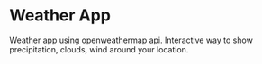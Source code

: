 # Weather App

Weather app using openweathermap api. Interactive way to show precipitation, clouds, wind around your location.
